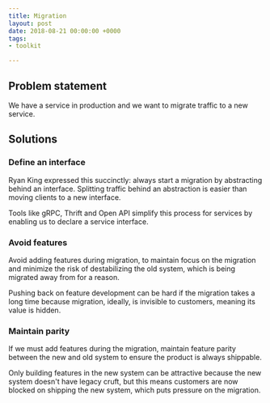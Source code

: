 ```yaml
---
title: Migration
layout: post
date: 2018-08-21 00:00:00 +0000
tags:
- toolkit

---
```

## Problem statement

We have a service in production and we want to migrate traffic to a new service.

## Solutions

### Define an interface

Ryan King expressed this succinctly: always start a migration by abstracting behind an interface. Splitting traffic behind an abstraction is easier than moving clients to a new interface.

Tools like gRPC, Thrift and Open API simplify this process for services by enabling us to declare a service interface.

### Avoid features

Avoid adding features during migration, to maintain focus on the migration and minimize the risk of destabilizing the old system, which is being migrated away from for a reason.

Pushing back on feature development can be hard if the migration takes a long time because migration, ideally, is invisible to customers, meaning its value is hidden. 

### Maintain parity

If we must add features during the migration, maintain feature parity between the new and old system to ensure the product is always shippable.

Only building features in the new system can be attractive because the new system doesn't have legacy cruft, but this means customers are now blocked on shipping the new system, which puts pressure on the migration.
